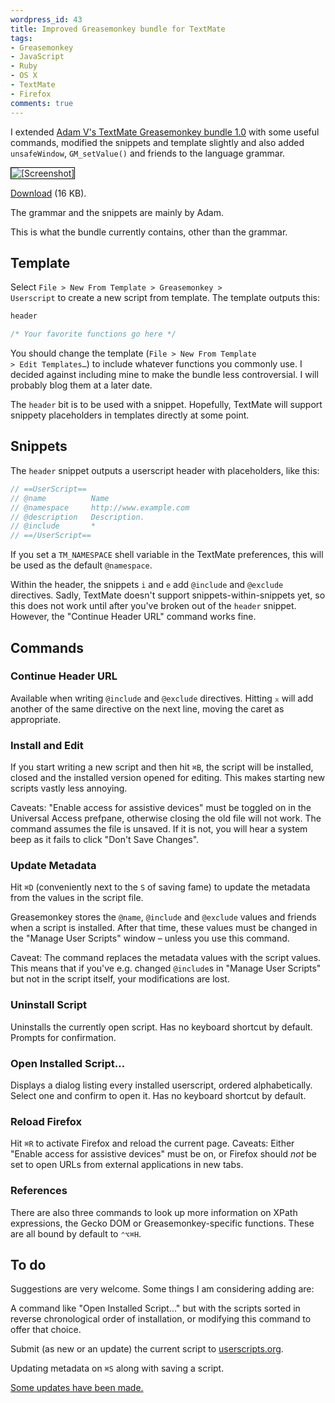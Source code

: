 ```yaml
---
wordpress_id: 43
title: Improved Greasemonkey bundle for TextMate
tags:
- Greasemonkey
- JavaScript
- Ruby
- OS X
- TextMate
- Firefox
comments: true
---
```

I extended <a href="http://adamv.com/dev/textmate/greasemonkey">Adam V's TextMate Greasemonkey bundle 1.0</a> with some useful commands, modified the snippets and template slightly and also added <code>unsafeWindow</code>, <code>GM_setValue()</code> and friends to the language grammar.

<p class="center"><img src="/uploads/greasemonkeybundle.png" alt="[Screenshot]" style="border:1px solid #000;" /></p>

<!--more-->

<a href="/uploads/Greasemonkey.tmbundle.zip">Download</a> (16 KB).

The grammar and the snippets are mainly by Adam.

This is what the bundle currently contains, other than the grammar.

## Template

Select <code>File &gt; New From Template &gt; Greasemonkey &gt; Userscript</code> to create a new script from template. The template outputs this:

``` javascript
header

/* Your favorite functions go here */
```
You should change the template (<code>File &gt; New From Template &gt; Edit Templates&hellip;</code>) to include whatever functions you commonly use. I decided against including mine to make the bundle less controversial. I will probably blog them at a later date.

The <code>header</code> bit is to be used with a snippet. Hopefully, TextMate will support snippety placeholders in templates directly at some point.

## Snippets

The <code>header</code> snippet outputs a userscript header with placeholders, like this:

``` javascript
// ==UserScript==
// @name          Name
// @namespace     http://www.example.com
// @description   Description.
// @include       *
// ==/UserScript==
```
If you set a <code>TM_NAMESPACE</code> shell variable in the TextMate preferences, this will be used as the default <code>@namespace</code>.

Within the header, the snippets <code>i</code> and <code>e</code> add <code>@include</code> and <code>@exclude</code> directives. Sadly, TextMate doesn't support snippets-within-snippets yet, so this does not work until after you've broken out of the <code>header</code> snippet. However, the "Continue Header URL" command works fine.

## Commands

### Continue Header URL

Available when writing <code>@include</code> and <code>@exclude</code> directives. Hitting <code>&#x2305;</code> will add another of the same directive on the next line, moving the caret as appropriate.

### Install and Edit

If you start writing a new script and then hit <code>&#x2318;B</code>, the script will be installed, closed and the installed version opened for editing. This makes starting new scripts vastly less annoying.

Caveats: "Enable access for assistive devices" must be toggled on in the Universal Access prefpane, otherwise closing the old file will not work. The command assumes the file is unsaved. If it is not, you will hear a system beep as it fails to click "Don't Save Changes".

### Update Metadata

Hit <code>&#x2318;D</code> (conveniently next to the <code>S</code> of saving fame) to update the metadata from the values in the script file.

Greasemonkey stores the <code>@name</code>, <code>@include</code> and <code>@exclude</code> values and friends when a script is installed. After that time, these values must be changed in the "Manage User Scripts" window &ndash; unless you use this command.

Caveat: The command replaces the metadata values with the script values. This means that if you've e.g. changed <code>@include</code>s in "Manage User Scripts" but not in the script itself, your modifications are lost.

### Uninstall Script

Uninstalls the currently open script. Has no keyboard shortcut by default. Prompts for confirmation.

### Open Installed Script&hellip;

Displays a dialog listing every installed userscript, ordered alphabetically. Select one and confirm to open it. Has no keyboard shortcut by default.

### Reload Firefox

Hit <code>&#x2318;R</code> to activate Firefox and reload the current page. Caveats: Either "Enable access for assistive devices" must be on, or Firefox should <em>not</em> be set to open URLs from external applications in new tabs.

### References

There are also three commands to look up more information on XPath expressions, the Gecko DOM or Greasemonkey-specific functions. These are all bound by default to <code>&#x2303;&#x2325;&#x2318;H</code>.

## To do

Suggestions are very welcome. Some things I am considering adding are:

A command like "Open Installed Script..." but with the scripts sorted in reverse chronological order of installation, or modifying this command to offer that choice.

Submit (as new or an update) the current script to <a href="http://userscripts.org/">userscripts.org</a>.

Updating metadata on <code>&#x2318;S</code> along with saving a script.

<p class="updated"><a href="/2006/09/minor-updates-to-greasemonkey-bundle/">Some updates have been made.</a></p>
